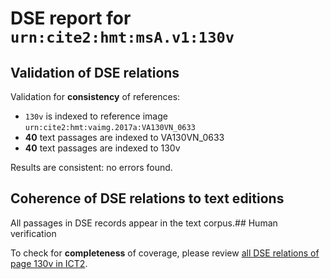 # DSE report for `urn:cite2:hmt:msA.v1:130v`

## Validation of DSE relations

Validation for **consistency** of references:

-  `130v` is indexed to reference image `urn:cite2:hmt:vaimg.2017a:VA130VN_0633`
- **40** text passages are indexed to VA130VN_0633
-  **40** text passages are indexed to 130v

Results are consistent: no errors found.

## Coherence of DSE relations to text editions

All passages in DSE records appear in the text corpus.## Human verification

To check for **completeness** of coverage, please review [all DSE relations of page 130v in ICT2](http://www.homermultitext.org/ict2/?urn=urn:cite2:hmt:vaimg.2017a:VA130VN_0633@0.4785,0.5582,0.4424,0.024&urn=urn:cite2:hmt:vaimg.2017a:VA130VN_0633@0.4775,0.6694,0.4324,0.0255&urn=urn:cite2:hmt:vaimg.2017a:VA130VN_0633@0.515,0.4591,0.119,0.0143&urn=urn:cite2:hmt:vaimg.2017a:VA130VN_0633@0.4755,0.5379,0.4294,0.024&urn=urn:cite2:hmt:vaimg.2017a:VA130VN_0633@0.4695,0.2254,0.4004,0.0376&urn=urn:cite2:hmt:vaimg.2017a:VA130VN_0633@0.4805,0.4418,0.4364,0.024&urn=urn:cite2:hmt:vaimg.2017a:VA130VN_0633@0.4695,0.2502,0.3594,0.0323&urn=urn:cite2:hmt:vaimg.2017a:VA130VN_0633@0.194,0.4876,0.244,0.0406&urn=urn:cite2:hmt:vaimg.2017a:VA130VN_0633@0.4765,0.3479,0.4254,0.0255&urn=urn:cite2:hmt:vaimg.2017a:VA130VN_0633@0.193,0.5808,0.244,0.0819&urn=urn:cite2:hmt:vaimg.2017a:VA130VN_0633@0.4805,0.6296,0.4324,0.027&urn=urn:cite2:hmt:vaimg.2017a:VA130VN_0633@0.4725,0.3711,0.4104,0.024&urn=urn:cite2:hmt:vaimg.2017a:VA130VN_0633@0.189,0.284,0.244,0.0796&urn=urn:cite2:hmt:vaimg.2017a:VA130VN_0633@0.191,0.6582,0.244,0.0759&urn=urn:cite2:hmt:vaimg.2017a:VA130VN_0633@0.4775,0.4808,0.4394,0.024&urn=urn:cite2:hmt:vaimg.2017a:VA130VN_0633@0.4805,0.6506,0.4324,0.0255&urn=urn:cite2:hmt:vaimg.2017a:VA130VN_0633@0.721,0.5935,0.084,0.0143&urn=urn:cite2:hmt:vaimg.2017a:VA130VN_0633@0.4765,0.5184,0.4294,0.024&urn=urn:cite2:hmt:vaimg.2017a:VA130VN_0633@0.4735,0.3892,0.4194,0.024&urn=urn:cite2:hmt:vaimg.2017a:VA130VN_0633@0.4725,0.4057,0.4364,0.024&urn=urn:cite2:hmt:vaimg.2017a:VA130VN_0633@0.4785,0.4621,0.4194,0.024&urn=urn:cite2:hmt:vaimg.2017a:VA130VN_0633@0.724,0.4418,0.087,0.0143&urn=urn:cite2:hmt:vaimg.2017a:VA130VN_0633@0.4775,0.4237,0.4364,0.024&urn=urn:cite2:hmt:vaimg.2017a:VA130VN_0633@0.187,0.3584,0.244,0.133&urn=urn:cite2:hmt:vaimg.2017a:VA130VN_0633@0.4825,0.5928,0.4284,0.0293&urn=urn:cite2:hmt:vaimg.2017a:VA130VN_0633@0.4765,0.5004,0.4294,0.024&urn=urn:cite2:hmt:vaimg.2017a:VA130VN_0633@0.199,0.716,0.716,0.0714&urn=urn:cite2:hmt:vaimg.2017a:VA130VN_0633@0.4755,0.3283,0.3994,0.0255&urn=urn:cite2:hmt:vaimg.2017a:VA130VN_0633@0.185,0.2442,0.244,0.0428&urn=urn:cite2:hmt:vaimg.2017a:VA130VN_0633@0.4785,0.3095,0.4214,0.0255&urn=urn:cite2:hmt:vaimg.2017a:VA130VN_0633@0.4825,0.6123,0.4234,0.0248&urn=urn:cite2:hmt:vaimg.2017a:VA130VN_0633@0.747,0.6875,0.068,0.012&urn=urn:cite2:hmt:vaimg.2017a:VA130VN_0633@0.4835,0.6882,0.4384,0.0255&urn=urn:cite2:hmt:vaimg.2017a:VA130VN_0633@0.865,0.6499,0.038,0.012&urn=urn:cite2:hmt:vaimg.2017a:VA130VN_0633@0.597,0.3847,0.18,0.0143&urn=urn:cite2:hmt:vaimg.2017a:VA130VN_0633@0.4745,0.2893,0.4044,0.0293&urn=urn:cite2:hmt:vaimg.2017a:VA130VN_0633@0.195,0.5222,0.244,0.0639&urn=urn:cite2:hmt:vaimg.2017a:VA130VN_0633@0.4755,0.2697,0.4084,0.0293&urn=urn:cite2:hmt:vaimg.2017a:VA130VN_0633@0.4805,0.577,0.4184,0.024&urn=urn:cite2:hmt:vaimg.2017a:VA130VN_0633@0.744,0.6499,0.052,0.0143).

